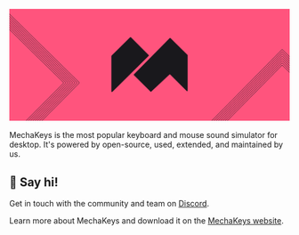 ![MechaKeys logo on a pink horizontal background](https://raw.githubusercontent.com/MechaKeys/.github/main/profilebanner.png)

MechaKeys is the most popular keyboard and mouse sound simulator for desktop. 
It's powered by open-source, used, extended, and maintained by us.

## 👋 Say hi! 
Get in touch with the community and team on [Discord](https://discord.robolab.io).

Learn more about MechaKeys and download it on the [MechaKeys website](https://mechakeys.robolab.io).
